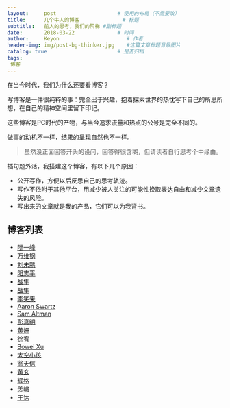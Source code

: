 ```yaml
---
layout:     post                    # 使用的布局（不需要改）
title:      几个牛人的博客              # 标题 
subtitle:   前人的思考，我们的阶梯 #副标题
date:       2018-03-22              # 时间
author:     Keyon                      # 作者
header-img: img/post-bg-thinker.jpg    #这篇文章标题背景图片
catalog: true                       # 是否归档
tags:
 博客
---
```


在当今时代，我们为什么还要看博客？

写博客是一件很纯粹的事：完全出于兴趣，抱着探索世界的热忱写下自己的所思所想，在自己的精神空间里留下印记。

这些博客是PC时代的产物，与当今追求流量和热点的公号是完全不同的。

做事的动机不一样，结果的呈现自然也不一样。

> 虽然没正面回答开头的设问，回答得很含糊，但请读者自行思考个中缘由。

插句题外话，我搭建这个博客，有以下几个原因：

* 公开写作，方便以后反思自己的思考轨迹。
* 写作不依附于其他平台，用减少被人关注的可能性换取表达自由和减少文章遗失的风险。
* 写出来的文章就是我的产品，它们可以为我背书。

## 博客列表
* [阮一峰](http://www.ruanyifeng.com/blog/)
* [万维钢](https://www.geekonomics10000.com)
* [刘未鹏](http://mindhacks.cn/?dt_dapp=1)
* [阳志平](http://www.yangzhiping.com)
* [战隼](http://www.read.org.cn/)
* [战隼](http://www.write.org.cn/)
* [李笑来](http://lixiaolai.com/)
* [Aaron Swartz](http://www.aaronsw.com/weblog/)
* [Sam Altman](http://blog.samaltman.com)
* [彭真明](http://blog.sciencenet.cn/home.php?mod=space&uid=425437)
* [黄姗](http://ishanshan.top/)
* [徐宥](https://blog.youxu.info)
* [Bowei Xu](http://vancexu.github.io/)
* [太空小孩](https://spacekid.me)
* [翁天信](http://blog.dandyweng.com/)
* [黄玄](http://huangxuan.me/)
* [辉格](http://headsalon.org/)
* [羡辙](http://zhangwenli.com)
* [王达](https://wdxmzy.com)